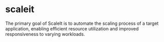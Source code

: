 # scaleit
The primary goal of ScaleIt is to automate the scaling process of a target application, enabling efficient resource utilization and improved responsiveness to varying workloads.
